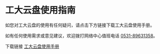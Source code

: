# 工大云盘使用指南

如您对工大云盘的使用有任何疑问，请点击下方链接下载工大云盘使用手册。

如有任何使用需求或意见建议，欢迎拨打网络中心值班电话 [0531-89631358](tel:053189631358)。

下载链接 [工大云盘使用手册](https://nmc.qlu.edu.cn/_upload/article/files/7c/52/180ea77742eea79299696f00fdbc/99fcf16e-0f94-48f3-8667-764da8ad6f79.docx)
